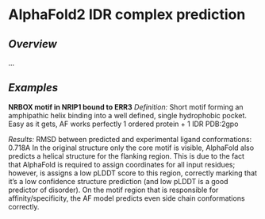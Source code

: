 # AlphaFold2 IDR complex prediction

## *Overview*

...

## *Examples*

**NRBOX motif in NRIP1 bound to ERR3**
*Definition:*
Short motif forming an amphipathic helix binding into a well defined, single hydrophobic pocket. Easy as it gets, AF works perfectly
1 ordered protein + 1 IDR
PDB:2gpo

*Results:*
RMSD between predicted and experimental ligand conformations: 0.718A
In the original structure only the core motif is visible, AlphaFold also predicts a helical structure for the flanking region. This is due to the fact that AlphaFold is required to assign coordinates for all input residues; however, is assigns a low pLDDT score to this region, correctly marking that it’s a low confidence structure prediction (and low pLDDT is a good predictor of disorder). On the motif region that is responsible for affinity/specificity, the AF model predicts even side chain conformations correctly.


